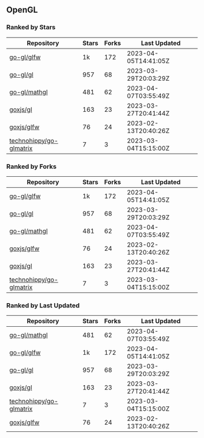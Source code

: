 ## OpenGL

### Ranked by Stars

| Repository | Stars | Forks | Last Updated |
|------------|-------|-------|--------------|
| [go-gl/glfw](https://github.com/go-gl/glfw) | 1k | 172 | 2023-04-05T14:41:05Z |
| [go-gl/gl](https://github.com/go-gl/gl) | 957 | 68 | 2023-03-29T20:03:29Z |
| [go-gl/mathgl](https://github.com/go-gl/mathgl) | 481 | 62 | 2023-04-07T03:55:49Z |
| [goxjs/gl](https://github.com/goxjs/gl) | 163 | 23 | 2023-03-27T20:41:44Z |
| [goxjs/glfw](https://github.com/goxjs/glfw) | 76 | 24 | 2023-02-13T20:40:26Z |
| [technohippy/go-glmatrix](https://github.com/technohippy/go-glmatrix) | 7 | 3 | 2023-03-04T15:15:00Z |

### Ranked by Forks

| Repository | Stars | Forks | Last Updated |
|------------|-------|-------|--------------|
| [go-gl/glfw](https://github.com/go-gl/glfw) | 1k | 172 | 2023-04-05T14:41:05Z |
| [go-gl/gl](https://github.com/go-gl/gl) | 957 | 68 | 2023-03-29T20:03:29Z |
| [go-gl/mathgl](https://github.com/go-gl/mathgl) | 481 | 62 | 2023-04-07T03:55:49Z |
| [goxjs/glfw](https://github.com/goxjs/glfw) | 76 | 24 | 2023-02-13T20:40:26Z |
| [goxjs/gl](https://github.com/goxjs/gl) | 163 | 23 | 2023-03-27T20:41:44Z |
| [technohippy/go-glmatrix](https://github.com/technohippy/go-glmatrix) | 7 | 3 | 2023-03-04T15:15:00Z |

### Ranked by Last Updated

| Repository | Stars | Forks | Last Updated |
|------------|-------|-------|--------------|
| [go-gl/mathgl](https://github.com/go-gl/mathgl) | 481 | 62 | 2023-04-07T03:55:49Z |
| [go-gl/glfw](https://github.com/go-gl/glfw) | 1k | 172 | 2023-04-05T14:41:05Z |
| [go-gl/gl](https://github.com/go-gl/gl) | 957 | 68 | 2023-03-29T20:03:29Z |
| [goxjs/gl](https://github.com/goxjs/gl) | 163 | 23 | 2023-03-27T20:41:44Z |
| [technohippy/go-glmatrix](https://github.com/technohippy/go-glmatrix) | 7 | 3 | 2023-03-04T15:15:00Z |
| [goxjs/glfw](https://github.com/goxjs/glfw) | 76 | 24 | 2023-02-13T20:40:26Z |

